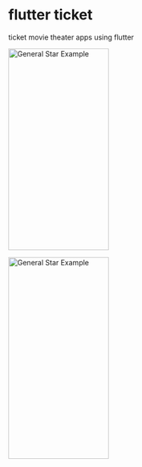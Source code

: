 # flutter ticket
ticket movie theater apps using flutter
<div flex-direction="row" display="flex">
<p align="left">
  <img src="https://i.ibb.co/d51xBC1/Get-Started-Page.png" alt="General Star Example" width="200" height="400"/>
</p>
<p align="left">
  <img src="https://i.ibb.co/d51xBC1/Get-Started-Page.png" alt="General Star Example" width="200" height="400"/>
</p>
</div>
